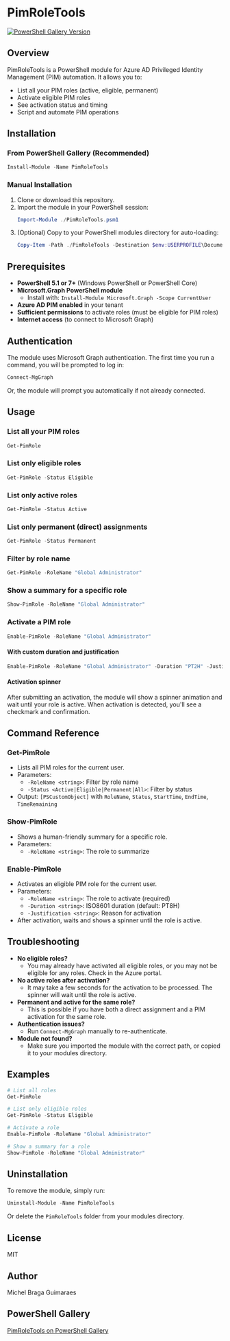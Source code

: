 # PimRoleTools

[![PowerShell Gallery Version](https://img.shields.io/powershellgallery/v/PimRoleTools?color=blue)](https://www.powershellgallery.com/packages/PimRoleTools)

## Overview
PimRoleTools is a PowerShell module for Azure AD Privileged Identity Management (PIM) automation. It allows you to:
- List all your PIM roles (active, eligible, permanent)
- Activate eligible PIM roles
- See activation status and timing
- Script and automate PIM operations

## Installation

### From PowerShell Gallery (Recommended)
```powershell
Install-Module -Name PimRoleTools
```

### Manual Installation
1. Clone or download this repository.
2. Import the module in your PowerShell session:
   ```powershell
   Import-Module ./PimRoleTools.psm1
   ```
3. (Optional) Copy to your PowerShell modules directory for auto-loading:
   ```powershell
   Copy-Item -Path ./PimRoleTools -Destination $env:USERPROFILE\Documents\WindowsPowerShell\Modules\ -Recurse
   ```

## Prerequisites
- **PowerShell 5.1 or 7+** (Windows PowerShell or PowerShell Core)
- **Microsoft.Graph PowerShell module**
  - Install with: `Install-Module Microsoft.Graph -Scope CurrentUser`
- **Azure AD PIM enabled** in your tenant
- **Sufficient permissions** to activate roles (must be eligible for PIM roles)
- **Internet access** (to connect to Microsoft Graph)

## Authentication
The module uses Microsoft Graph authentication. The first time you run a command, you will be prompted to log in:
```powershell
Connect-MgGraph
```
Or, the module will prompt you automatically if not already connected.

## Usage
### List all your PIM roles
```powershell
Get-PimRole
```

### List only eligible roles
```powershell
Get-PimRole -Status Eligible
```

### List only active roles
```powershell
Get-PimRole -Status Active
```

### List only permanent (direct) assignments
```powershell
Get-PimRole -Status Permanent
```

### Filter by role name
```powershell
Get-PimRole -RoleName "Global Administrator"
```

### Show a summary for a specific role
```powershell
Show-PimRole -RoleName "Global Administrator"
```

### Activate a PIM role
```powershell
Enable-PimRole -RoleName "Global Administrator"
```

#### With custom duration and justification
```powershell
Enable-PimRole -RoleName "Global Administrator" -Duration "PT2H" -Justification "Emergency access"
```

#### Activation spinner
After submitting an activation, the module will show a spinner animation and wait until your role is active. When activation is detected, you'll see a checkmark and confirmation.

## Command Reference
### Get-PimRole
- Lists all PIM roles for the current user.
- Parameters:
  - `-RoleName <string>`: Filter by role name
  - `-Status <Active|Eligible|Permanent|All>`: Filter by status
- Output: `[PSCustomObject]` with `RoleName`, `Status`, `StartTime`, `EndTime`, `TimeRemaining`

### Show-PimRole
- Shows a human-friendly summary for a specific role.
- Parameters:
  - `-RoleName <string>`: The role to summarize

### Enable-PimRole
- Activates an eligible PIM role for the current user.
- Parameters:
  - `-RoleName <string>`: The role to activate (required)
  - `-Duration <string>`: ISO8601 duration (default: PT8H)
  - `-Justification <string>`: Reason for activation
- After activation, waits and shows a spinner until the role is active.

## Troubleshooting
- **No eligible roles?**
  - You may already have activated all eligible roles, or you may not be eligible for any roles. Check in the Azure portal.
- **No active roles after activation?**
  - It may take a few seconds for the activation to be processed. The spinner will wait until the role is active.
- **Permanent and active for the same role?**
  - This is possible if you have both a direct assignment and a PIM activation for the same role.
- **Authentication issues?**
  - Run `Connect-MgGraph` manually to re-authenticate.
- **Module not found?**
  - Make sure you imported the module with the correct path, or copied it to your modules directory.

## Examples
```powershell
# List all roles
Get-PimRole

# List only eligible roles
Get-PimRole -Status Eligible

# Activate a role
Enable-PimRole -RoleName "Global Administrator"

# Show a summary for a role
Show-PimRole -RoleName "Global Administrator"
```

## Uninstallation
To remove the module, simply run:
```powershell
Uninstall-Module -Name PimRoleTools
```
Or delete the `PimRoleTools` folder from your modules directory.

## License
MIT

## Author
Michel Braga Guimaraes

## PowerShell Gallery
[PimRoleTools on PowerShell Gallery](https://www.powershellgallery.com/packages/PimRoleTools) 